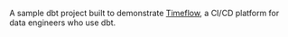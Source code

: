 A sample dbt project built to demonstrate [Timeflow](https://timeflow.systems), a CI/CD platform for data engineers who use dbt. 
  
 
